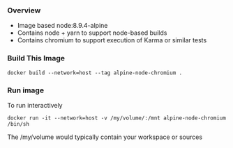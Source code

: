 ### Overview

* Image based node:8.9.4-alpine
* Contains node + yarn to support node-based builds
* Contains chromium to support execution of Karma or similar tests


### Build This Image

```
docker build --network=host --tag alpine-node-chromium .
```


### Run image

To run interactively
```
docker run -it --network=host -v /my/volume/:/mnt alpine-node-chromium /bin/sh
```

The /my/volume would typically contain your workspace or sources